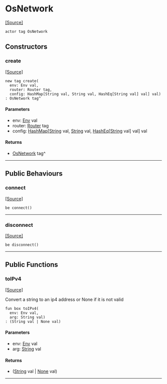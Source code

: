 # OsNetwork
<span class="source-link">[[Source]](src/mqtt-network/osNetwork.md#L-0-11)</span>
```pony
actor tag OsNetwork
```

## Constructors

### create
<span class="source-link">[[Source]](src/mqtt-network/osNetwork.md#L-0-19)</span>


```pony
new tag create(
  env: Env val,
  router: Router tag,
  config: HashMap[String val, String val, HashEq[String val] val] val)
: OsNetwork tag^
```
#### Parameters

*   env: [Env](builtin-Env.md) val
*   router: [Router](mqtt-router-Router.md) tag
*   config: [HashMap](collections-HashMap.md)\[[String](builtin-String.md) val, [String](builtin-String.md) val, [HashEq](collections-HashEq.md)\[[String](builtin-String.md) val\] val\] val

#### Returns

* [OsNetwork](mqtt-network-OsNetwork.md) tag^

---

## Public Behaviours

### connect
<span class="source-link">[[Source]](src/mqtt-network/osNetwork.md#L-0-33)</span>


```pony
be connect()
```

---

### disconnect
<span class="source-link">[[Source]](src/mqtt-network/osNetwork.md#L-0-38)</span>


```pony
be disconnect()
```

---

## Public Functions

### toIPv4
<span class="source-link">[[Source]](src/mqtt-network/osNetwork.md#L-0-46)</span>


Convert a string to an ip4 address or None if it is not valid


```pony
fun box toIPv4(
  env: Env val,
  arg: String val)
: (String val | None val)
```
#### Parameters

*   env: [Env](builtin-Env.md) val
*   arg: [String](builtin-String.md) val

#### Returns

* ([String](builtin-String.md) val | [None](builtin-None.md) val)

---

